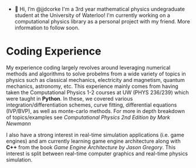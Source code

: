- 👋 Hi, I’m @jjdcorke
I'm a 3rd year mathematical physics undegraduate student at the University of Waterloo! I'm currently working on a computational physics library as
a personal project with my friend. More information to follow soon. 

Coding Experience
=================

My experience coding largely revolves around leveraging numerical methods and algorithms to solve probelms from a wide variety of topics in physics such as classical mechanics, electricity and magnetism, quantum mechanics, astronomy, etc. This experience mainly comes from having taken the Computational Physics 1-2 courses at UW (PHYS 236/239) which were taught in **Python**. In these, we covered various integration/differentiation schemes, curve fitting, differential equations (IVP/BVP), as well as monte-carlo methods. For more in depth breakdown of topics/examples see *Computational Physics 2nd Edition by Mark Newmann* 

I also have a strong interest in real-time simulation applications (i.e. game engines) and am currently learning game engine architecture along with **C++** from the book *Game Engine Architecture by Jason Gregory*. This interest is split between real-time computer graphics and real-time physics simulation. 
